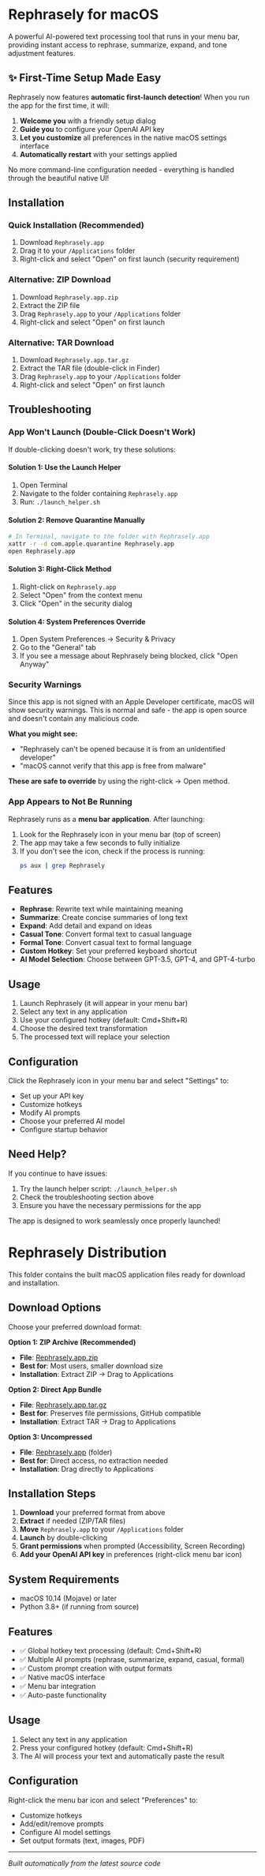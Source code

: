 # Rephrasely for macOS

A powerful AI-powered text processing tool that runs in your menu bar, providing instant access to rephrase, summarize, expand, and tone adjustment features.

## ✨ First-Time Setup Made Easy

Rephrasely now features **automatic first-launch detection**! When you run the app for the first time, it will:

1. **Welcome you** with a friendly setup dialog
2. **Guide you** to configure your OpenAI API key
3. **Let you customize** all preferences in the native macOS settings interface
4. **Automatically restart** with your settings applied

No more command-line configuration needed - everything is handled through the beautiful native UI!

## Installation

### Quick Installation (Recommended)
1. Download `Rephrasely.app` 
2. Drag it to your `/Applications` folder
3. Right-click and select "Open" on first launch (security requirement)

### Alternative: ZIP Download
1. Download `Rephrasely.app.zip`
2. Extract the ZIP file
3. Drag `Rephrasely.app` to your `/Applications` folder
4. Right-click and select "Open" on first launch

### Alternative: TAR Download
1. Download `Rephrasely.app.tar.gz`
2. Extract the TAR file (double-click in Finder)
3. Drag `Rephrasely.app` to your `/Applications` folder
4. Right-click and select "Open" on first launch

## Troubleshooting

### App Won't Launch (Double-Click Doesn't Work)

If double-clicking doesn't work, try these solutions:

#### Solution 1: Use the Launch Helper
1. Open Terminal
2. Navigate to the folder containing `Rephrasely.app`
3. Run: `./launch_helper.sh`

#### Solution 2: Remove Quarantine Manually
```bash
# In Terminal, navigate to the folder with Rephrasely.app
xattr -r -d com.apple.quarantine Rephrasely.app
open Rephrasely.app
```

#### Solution 3: Right-Click Method
1. Right-click on `Rephrasely.app`
2. Select "Open" from the context menu
3. Click "Open" in the security dialog

#### Solution 4: System Preferences Override
1. Open System Preferences → Security & Privacy
2. Go to the "General" tab
3. If you see a message about Rephrasely being blocked, click "Open Anyway"

### Security Warnings

Since this app is not signed with an Apple Developer certificate, macOS will show security warnings. This is normal and safe - the app is open source and doesn't contain any malicious code.

**What you might see:**
- "Rephrasely can't be opened because it is from an unidentified developer"
- "macOS cannot verify that this app is free from malware"

**These are safe to override** by using the right-click → Open method.

### App Appears to Not Be Running

Rephrasely runs as a **menu bar application**. After launching:

1. Look for the Rephrasely icon in your menu bar (top of screen)
2. The app may take a few seconds to fully initialize
3. If you don't see the icon, check if the process is running:
   ```bash
   ps aux | grep Rephrasely
   ```

## Features

- **Rephrase**: Rewrite text while maintaining meaning
- **Summarize**: Create concise summaries of long text
- **Expand**: Add detail and expand on ideas
- **Casual Tone**: Convert formal text to casual language
- **Formal Tone**: Convert casual text to formal language
- **Custom Hotkey**: Set your preferred keyboard shortcut
- **AI Model Selection**: Choose between GPT-3.5, GPT-4, and GPT-4-turbo

## Usage

1. Launch Rephrasely (it will appear in your menu bar)
2. Select any text in any application
3. Use your configured hotkey (default: Cmd+Shift+R)
4. Choose the desired text transformation
5. The processed text will replace your selection

## Configuration

Click the Rephrasely icon in your menu bar and select "Settings" to:
- Set up your API key
- Customize hotkeys
- Modify AI prompts
- Choose your preferred AI model
- Configure startup behavior

## Need Help?

If you continue to have issues:
1. Try the launch helper script: `./launch_helper.sh`
2. Check the troubleshooting section above
3. Ensure you have the necessary permissions for the app

The app is designed to work seamlessly once properly launched!

# Rephrasely Distribution

This folder contains the built macOS application files ready for download and installation.

## Download Options

Choose your preferred download format:

**Option 1: ZIP Archive (Recommended)**
- **File**: [Rephrasely.app.zip](./Rephrasely.app.zip) 
- **Best for**: Most users, smaller download size
- **Installation**: Extract ZIP → Drag to Applications

**Option 2: Direct App Bundle** 
- **File**: [Rephrasely.app.tar.gz](./Rephrasely.app.tar.gz)
- **Best for**: Preserves file permissions, GitHub compatible
- **Installation**: Extract TAR → Drag to Applications

**Option 3: Uncompressed**
- **File**: [Rephrasely.app](./Rephrasely.app/) (folder)
- **Best for**: Direct access, no extraction needed
- **Installation**: Drag directly to Applications

## Installation Steps

1. **Download** your preferred format from above
2. **Extract** if needed (ZIP/TAR files)
3. **Move** `Rephrasely.app` to your `/Applications` folder
4. **Launch** by double-clicking
5. **Grant permissions** when prompted (Accessibility, Screen Recording)
6. **Add your OpenAI API key** in preferences (right-click menu bar icon)

## System Requirements

- macOS 10.14 (Mojave) or later
- Python 3.8+ (if running from source)

## Features

- ✅ Global hotkey text processing (default: Cmd+Shift+R)
- ✅ Multiple AI prompts (rephrase, summarize, expand, casual, formal)
- ✅ Custom prompt creation with output formats
- ✅ Native macOS interface
- ✅ Menu bar integration
- ✅ Auto-paste functionality

## Usage

1. Select any text in any application
2. Press your configured hotkey (default: Cmd+Shift+R)
3. The AI will process your text and automatically paste the result

## Configuration

Right-click the menu bar icon and select "Preferences" to:
- Customize hotkeys
- Add/edit/remove prompts
- Configure AI model settings
- Set output formats (text, images, PDF)

---

*Built automatically from the latest source code* 